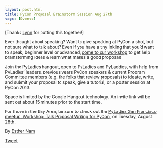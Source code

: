```yaml
---
layout: post.html
title: PyCon Proposal Brainstorm Session Aug 27th  
tags: [Events]
---
```


[Thanks [Lynn](http://www.roguelynn.com/2012/08/25/pycon-proposal-brainstorming-via-google-hangout/) for putting this together!]

Ever thought about speaking? Want to give speaking at PyCon a shot, but not sure what to talk about? Even if you have a tiny inkling that you’d want to speak, beginner level or advanced, [come to our workshop](http://www.eventbrite.com/event/4207274070?ref=ebtnebregn) to get help brainstorming ideas & learn what makes a good proposal!

Join the PyLadies hangout, open to PyLadies and PyLaddies, with help from PyLadies’ leaders, previous years PyCon speakers & current Program Committee members (e.g. the folks that review proposals) to ideate, write, and submit your proposal to speak, give a tutorial, or a poster session at PyCon 2013.

Space is limited by the Google Hangout technology. An invite link will be sent out about 15 minutes prior to the start time.

For those in the Bay Area, be sure to check out the [PyLadies San Francisco meetup, Workshop: Talk Proposal Writing for PyCon](http://www.meetup.com/PyLadiesSF/events/76870962/), on Tuesday, August 28th.


By [Esther Nam](http://twitter.com/estherbester "Estherbester | Twitter")

[Tweet](http://twitter.com/share)